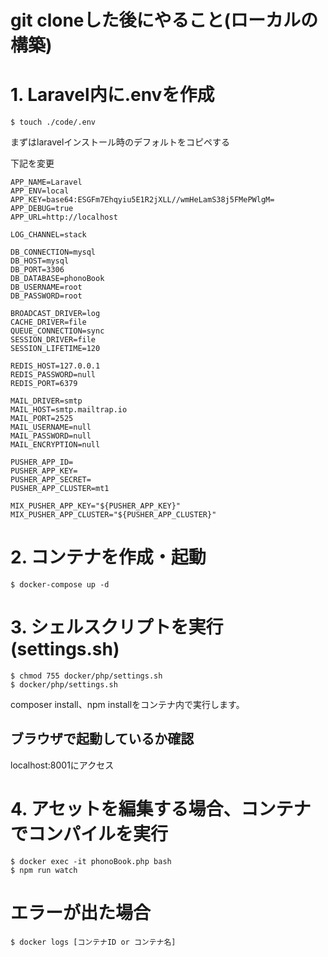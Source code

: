 # git cloneした後にやること(ローカルの構築)

# 1. Laravel内に.envを作成
    $ touch ./code/.env
まずはlaravelインストール時のデフォルトをコピペする

下記を変更
```:
APP_NAME=Laravel
APP_ENV=local
APP_KEY=base64:ESGFm7Ehqyiu5E1R2jXLL//wmHeLamS38j5FMePWlgM=
APP_DEBUG=true
APP_URL=http://localhost

LOG_CHANNEL=stack

DB_CONNECTION=mysql
DB_HOST=mysql
DB_PORT=3306
DB_DATABASE=phonoBook
DB_USERNAME=root
DB_PASSWORD=root

BROADCAST_DRIVER=log
CACHE_DRIVER=file
QUEUE_CONNECTION=sync
SESSION_DRIVER=file
SESSION_LIFETIME=120

REDIS_HOST=127.0.0.1
REDIS_PASSWORD=null
REDIS_PORT=6379

MAIL_DRIVER=smtp
MAIL_HOST=smtp.mailtrap.io
MAIL_PORT=2525
MAIL_USERNAME=null
MAIL_PASSWORD=null
MAIL_ENCRYPTION=null

PUSHER_APP_ID=
PUSHER_APP_KEY=
PUSHER_APP_SECRET=
PUSHER_APP_CLUSTER=mt1

MIX_PUSHER_APP_KEY="${PUSHER_APP_KEY}"
MIX_PUSHER_APP_CLUSTER="${PUSHER_APP_CLUSTER}"
```

# 2. コンテナを作成・起動
    $ docker-compose up -d


# 3. シェルスクリプトを実行(settings.sh)
    $ chmod 755 docker/php/settings.sh
    $ docker/php/settings.sh
composer install、npm installをコンテナ内で実行します。


## ブラウザで起動しているか確認
localhost:8001にアクセス


# 4. アセットを編集する場合、コンテナでコンパイルを実行
    $ docker exec -it phonoBook.php bash
    $ npm run watch

# エラーが出た場合
    $ docker logs [コンテナID or コンテナ名]



























